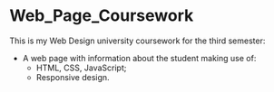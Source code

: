 # Web_Page_Coursework

This is my Web Design university coursework for the third semester:
- A web page with information about the student making use of:
  - HTML, CSS, JavaScript;
  - Responsive design.
